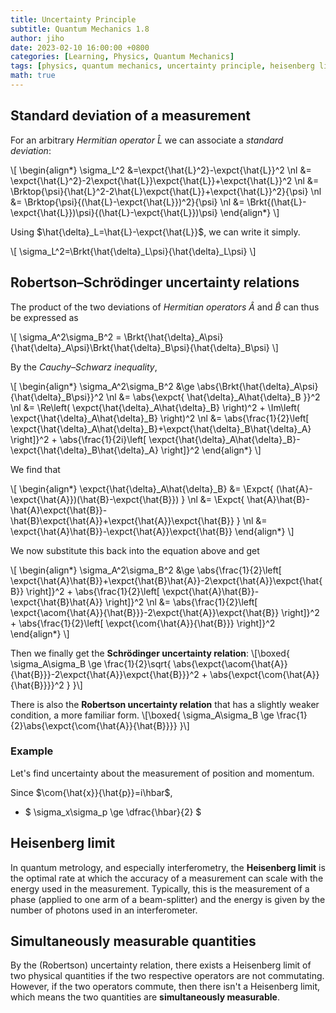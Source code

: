 ```yaml
---
title: Uncertainty Principle
subtitle: Quantum Mechanics 1.8
author: jiho
date: 2023-02-10 16:00:00 +0800
categories: [Learning, Physics, Quantum Mechanics]
tags: [physics, quantum mechanics, uncertainty principle, heisenberg limit]
math: true
---
```


## Standard deviation of a measurement

For an arbitrary _Hermitian operator_ $\hat{L}$ we can associate a _standard deviation_:

\\[ \begin{align\*}
\sigma_L^2 &=\expct{\hat{L}^2}-\expct{\hat{L}}^2 \nl
&= \expct{\hat{L}^2}-2\expct{\hat{L}}\expct{\hat{L}}+\expct{\hat{L}}^2 \nl
&= \Brktop{\psi}{\hat{L}^2-2\hat{L}\expct{\hat{L}}+\expct{\hat{L}}^2}{\psi} \nl
&= \Brktop{\psi}{(\hat{L}-\expct{\hat{L}})^2}{\psi} \nl
&= \Brkt{(\hat{L}-\expct{\hat{L}})\psi}{(\hat{L}-\expct{\hat{L}})\psi}
\end{align\*} \\]

Using $\hat{\delta}_L=\hat{L}-\expct{\hat{L}}$, we can write it simply.

\\[ \sigma_L^2=\Brkt{\hat{\delta}_L\psi}{\hat{\delta}_L\psi} \\]


## Robertson–Schrödinger uncertainty relations

The product of the two deviations of _Hermitian operators_ $\hat{A}$ and $\hat{B}$ can thus be expressed as

\\[ \sigma_A^2\sigma_B^2 = \Brkt{\hat{\delta}_A\psi}{\hat{\delta}_A\psi}\Brkt{\hat{\delta}_B\psi}{\hat{\delta}_B\psi} \\]

By the _Cauchy–Schwarz inequality_,

\\[ \begin{align\*}
\sigma_A^2\sigma_B^2 &\ge \abs{\Brkt{\hat{\delta}_A\psi}{\hat{\delta}_B\psi}}^2 \nl
&= \abs{\expct{ \hat{\delta}_A\hat{\delta}_B }}^2 \nl
&= \Re\left( \expct{\hat{\delta}_A\hat{\delta}_B} \right)^2 + \Im\left( \expct{\hat{\delta}_A\hat{\delta}_B} \right)^2 \nl
&= \abs{\frac{1}{2}\left[ \expct{\hat{\delta}_A\hat{\delta}_B}+\expct{\hat{\delta}_B\hat{\delta}_A} \right]}^2 + \abs{\frac{1}{2i}\left[ \expct{\hat{\delta}_A\hat{\delta}_B}-\expct{\hat{\delta}_B\hat{\delta}_A} \right]}^2
\end{align\*} \\]

We find that

\\[ \begin{align\*}
\expct{\hat{\delta}_A\hat{\delta}_B} &= \Expct{ (\hat{A}-\expct{\hat{A}})(\hat{B}-\expct{\hat{B}}) } \nl
&= \Expct{ \hat{A}\hat{B}-\hat{A}\expct{\hat{B}}-\hat{B}\expct{\hat{A}}+\expct{\hat{A}}\expct{\hat{B}} } \nl
&= \expct{\hat{A}\hat{B}}-\expct{\hat{A}}\expct{\hat{B}}
\end{align\*} \\]

We now substitute this back into the equation above and get

\\[ \begin{align\*}
\sigma_A^2\sigma_B^2 &\ge \abs{\frac{1}{2}\left[ \expct{\hat{A}\hat{B}}+\expct{\hat{B}\hat{A}}-2\expct{\hat{A}}\expct{\hat{B}} \right]}^2 + \abs{\frac{1}{2}\left[ \expct{\hat{A}\hat{B}}-\expct{\hat{B}\hat{A}} \right]}^2 \nl
&= \abs{\frac{1}{2}\left[ \expct{\acom{\hat{A}}{\hat{B}}}-2\expct{\hat{A}}\expct{\hat{B}} \right]}^2 + \abs{\frac{1}{2}\left[ \expct{\com{\hat{A}}{\hat{B}}} \right]}^2
\end{align\*} \\]

Then we finally get the **Schrödinger uncertainty relation**: 
\\[\boxed{  \sigma_A\sigma_B \ge \frac{1}{2}\sqrt{ \abs{\expct{\acom{\hat{A}}{\hat{B}}}-2\expct{\hat{A}}\expct{\hat{B}}}^2 +
\abs{\expct{\com{\hat{A}}{\hat{B}}}}^2 }  }\\]


There is also the **Robertson uncertainty relation** that has a slightly weaker condition, a more familiar form.
\\[\boxed{  \sigma_A\sigma_B \ge \frac{1}{2}\abs{\expct{\com{\hat{A}}{\hat{B}}}}  }\\]

### Example

Let's find uncertainty about the measurement of position and momentum.

Since $\com{\hat{x}}{\hat{p}}=i\hbar$,
* $ \sigma_x\sigma_p \ge \dfrac{\hbar}{2} $

## Heisenberg limit

In quantum metrology, and especially interferometry, the **Heisenberg limit** is the optimal rate
at which the accuracy of a measurement can scale with the energy used in the measurement.
Typically, this is the measurement of a phase (applied to one arm of a beam-splitter)
and the energy is given by the number of photons used in an interferometer.

## Simultaneously measurable quantities

By the (Robertson) uncertainty relation, there exists a Heisenberg limit of two physical quantities
if the two respective operators are not commutating. However, if the two operators commute, then there isn't
a Heisenberg limit, which means the two quantities are **simultaneously measurable**.
